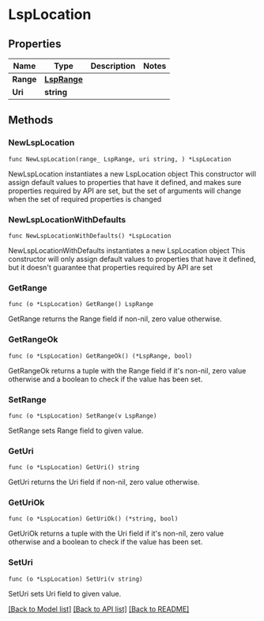 # LspLocation

## Properties

Name | Type | Description | Notes
------------ | ------------- | ------------- | -------------
**Range** | [**LspRange**](LspRange.md) |  | 
**Uri** | **string** |  | 

## Methods

### NewLspLocation

`func NewLspLocation(range_ LspRange, uri string, ) *LspLocation`

NewLspLocation instantiates a new LspLocation object
This constructor will assign default values to properties that have it defined,
and makes sure properties required by API are set, but the set of arguments
will change when the set of required properties is changed

### NewLspLocationWithDefaults

`func NewLspLocationWithDefaults() *LspLocation`

NewLspLocationWithDefaults instantiates a new LspLocation object
This constructor will only assign default values to properties that have it defined,
but it doesn't guarantee that properties required by API are set

### GetRange

`func (o *LspLocation) GetRange() LspRange`

GetRange returns the Range field if non-nil, zero value otherwise.

### GetRangeOk

`func (o *LspLocation) GetRangeOk() (*LspRange, bool)`

GetRangeOk returns a tuple with the Range field if it's non-nil, zero value otherwise
and a boolean to check if the value has been set.

### SetRange

`func (o *LspLocation) SetRange(v LspRange)`

SetRange sets Range field to given value.


### GetUri

`func (o *LspLocation) GetUri() string`

GetUri returns the Uri field if non-nil, zero value otherwise.

### GetUriOk

`func (o *LspLocation) GetUriOk() (*string, bool)`

GetUriOk returns a tuple with the Uri field if it's non-nil, zero value otherwise
and a boolean to check if the value has been set.

### SetUri

`func (o *LspLocation) SetUri(v string)`

SetUri sets Uri field to given value.



[[Back to Model list]](../README.md#documentation-for-models) [[Back to API list]](../README.md#documentation-for-api-endpoints) [[Back to README]](../README.md)


